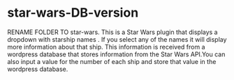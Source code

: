 # star-wars-DB-version
RENAME FOLDER TO star-wars. This is a Star Wars plugin that displays a dropdown with starship names . If you select any of the names it will display more information about that ship. This information is received  from a wordpress database that stores information from the Star Wars API.You can also input a value for the number of each ship and store that value in the wordpress database. 
